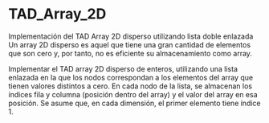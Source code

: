 # TAD_Array_2D
Implementación del TAD Array 2D disperso utilizando lista doble enlazada
Un array 2D disperso es aquel que tiene una gran cantidad de elementos que son cero y, por tanto, no es eficiente su almacenamiento como array.

Implementar el TAD array 2D disperso de enteros, utilizando una lista enlazada en la que los nodos correspondan a los elementos del array que tienen valores distintos a cero. 
En cada nodo de la lista, se almacenan los índices fila y columna (posición dentro del array) y el valor del array en esa posición. Se asume que, en cada dimensión, el primer elemento tiene índice 1.
